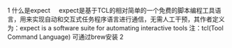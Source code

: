 1  什么是expect
    expect是基于TCL的相对简单的一个免费的脚本编程工具语言，用来实现自动和交互式任务程序语言进行通信，无需人工干预，其作者定义为：expect is a software suite for automating interactive tools
    注：tcl(Tool Command Language)
    可通过brew安装
2  